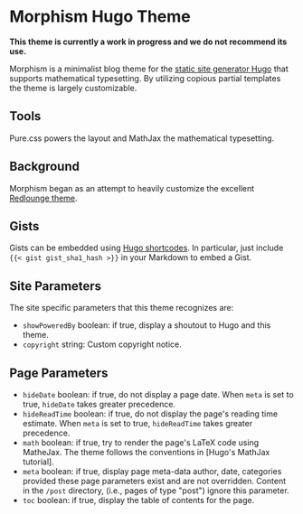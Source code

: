 # Morphism Hugo Theme
**This theme is currently a work in progress and we do not recommend its use.**

Morphism is a minimalist blog theme for the 
[static site generator Hugo](https://gohugo.io) that supports mathematical
typesetting. By utilizing copious partial templates the theme is 
largely customizable.

## Tools

Pure.css powers the layout and MathJax the mathematical typesetting.  

## Background 

Morphism began as an attempt to heavily customize the excellent 
[Redlounge theme](https://github.com/tmaiaroto/hugo-redlounge).

## Gists

Gists can be embedded using 
[Hugo shortcodes](https://gohugo.io/extras/shortcodes/).  In particular,
just include `{{< gist gist_sha1_hash >}}` in your Markdown to embed
a Gist.

## Site Parameters

The site specific parameters that this theme recognizes are:

- `showPoweredBy` boolean: if true, display a shoutout to Hugo and this theme.
- `copyright` string: Custom copyright notice.

## Page Parameters

- `hideDate` boolean: if true, do not display a page date.  When `meta` is set to
  true, `hideDate` takes greater precedence.
- `hideReadTime` boolean: if true, do not display the page's reading time
  estimate.  When `meta` is set to true, `hideReadTime` takes greater precedence.
- `math` boolean: if true, try to render the page's LaTeX code using MatheJax. The
  theme follows the conventions in [Hugo's MathJax tutorial].
- `meta` boolean: if true, display page meta-data author, date, categories provided
  these page parameters exist and are not overridden.  Content in the `/post` directory,
  (i.e., pages of type "post") ignore this parameter.
- `toc` boolean: if true, display the table of contents for the page.


